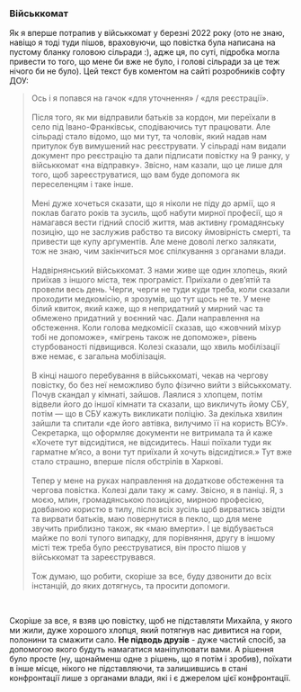 ### Військкомат

Як я вперше потрапив у військкомат у березні 2022 року (ото не знаю, навіщо я тоді туди пішов, враховуючи, що повістка була написана на пустому бланку головою сільради :), адже ця, по суті, підробка могла привести то того, що мене би вже не було, і голові сільради за це теж нічого би не було). Цей текст був коментом на сайті розробників софту ДОУ:

> Ось і я попався на гачок «для уточнення» / «для реєстрації».<br/><br/>
Після того, як ми відправили батьків за кордон, ми переїхали в село під Івано-Франківськ, сподіваючись тут працювати. Але сільраді стало відомо, що ми тут, та чоловік, який надав нам притулок був вимушений нас реєструвати. У сільраді нам видали документ про реєстрацію та дали підписати повістку на 9 ранку, у військкомат «на відправку». Звісно, нам казали, що це лише для того, щоб зареєструватися, що вам буде допомога як переселенцям і таке інше.<br/><br/>
Мені дуже хочеться сказати, що я ніколи не піду до армії, що я поклав багато років та зусиль, щоб набути мирної професії, що я намагався вести гідний спосіб життя, мав активну громадянську позицію, що не заслужив рабство та високу ймовірність смерті, та привести ще купу аргументів. Але мене доволі легко залякати, тож не знаю, чим закінчиться моє спілкування з органами влади.<br/><br/>
Надвірнянський військкомат. З нами живе ще один хлопець, який приїхав з іншого міста, теж програміст. Приїхали о дев’ятій та провели весь день. Черги, черги не туди куди треба, коли сказали проходити медкомісію, я зрозумів, що тут щось не те. У мене білий квиток, який каже, що я непридатний у мирний час та обмежено придатний у воєнний час. Дали направлення на обстеження. Коли голова медкомісії сказав, що «жовчний міхур тобі не допоможе», «мігрень також не допоможе», рівень стурбованості підвищився. Колезі сказали, що хвиль мобілізації вже немає, є загальна мобілізація.<br/><br/>
В кінці нашого перебування в військкоматі, чекав на чергову повістку, бо без неї неможливо було фізично вийти з військкомату. Почув скандал у кімнаті, зайшов. Лаялися з хлопцем, потім відвели його до іншої кімнати та сказали, що викличуть йому СБУ, потім — що в СБУ кажуть викликати поліцію. За декілька хвилин зайшли та спитали «де його автівка, вилучимо її на користь ВСУ». Секретарка, що оформляє документи не витримала та й каже «Хочете тут відсидітися, не відсидитесь. Наші поїхали туди як гарматне м’ясо, а вони тут приїхали й хочуть відсидітися.» Тут вже стало страшно, вперше після обстрілів в Харкові.<br/><br/>
Тепер у мене на руках направлення на додаткове обстеження та чергова повістка. Колезі дали таку ж саму. Звісно, я в паніці. Я, з моєю, млин, громадянською позицією, мирною професією, довбаною користю в тилу, після всіх зусіль щоб вирватись звідти та вирвати батьків, маю повернутися в пекло, що для мене звучить приблизно також, як «маю вмерти». І це відбувається майже по волі тупого випадку, для порівняння, другу в іншому місті теж треба було реєструватися, він просто пішов у військкомат та зареєструвався.<br/><br/>
Тож думаю, що робити, скоріше за все, буду дзвонити до всіх інстанцій, до яких дотягнусь, та просити допомоги.

<br/>

Скоріше за все, я взяв цю повістку, щоб не підставляти Михайла, у якого ми жили, дуже хорошого хлопця, який потягнув нас дивитися на гори, полонини та смажити сало. **Не підводь друзів** - дуже частий спосіб, за допомогою якого будуть намагатися маніпулювати вами. А рішення було просте (ну, щонайменш одне з рішень, що я потім і зробив), поїхати в інше місце, нікого не підставляючи, та залишившись в стані конфронтації лише з органами влади, які і є джерелом цієї конфронтації.
